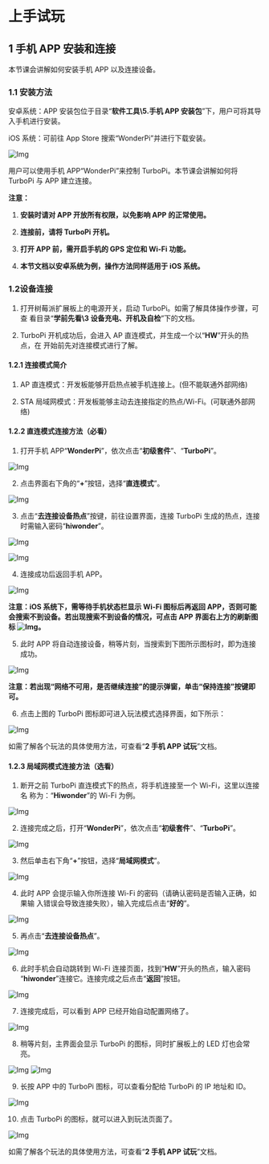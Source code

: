 
#  上手试玩

## 1 手机 APP 安装和连接

本节课会讲解如何安装手机 APP 以及连接设备。

### 1.1 安装方法

安卓系统：APP 安装包位于目录“**软件工具\5.手机 APP 安装包**”下，用户可将其导 入手机进行安装。

iOS 系统：可前往 App Store 搜索“WonderPi”并进行下载安装。

![Img](../_static/media/Turbopi-2/1-1.PNG)

用户可以使用手机 APP“WonderPi”来控制 TurboPi。本节课会讲解如何将 TurboPi 与 APP 建立连接。

**注意：**

1) **安装时请对 APP 开放所有权限，以免影响 APP 的正常使用。**

2) **连接前，请将 TurboPi 开机。**

3) **打开 APP 前，需开启手机的 GPS 定位和 Wi-Fi 功能。**

4) **本节文档以安卓系统为例，操作方法同样适用于 iOS 系统。**

### 1.2设备连接

1) 打开树莓派扩展板上的电源开关，启动 TurboPi。如需了解具体操作步骤，可查 看目录“**学前先看\3 设备充电、开机及自检**”下的文档。

2) TurboPi 开机成功后，会进入 AP 直连模式，并生成一个以“**HW**”开头的热点，在 开始前先对连接模式进行了解。

#### 1.2.1 连接模式简介

1) AP 直连模式：开发板能够开启热点被手机连接上。(但不能联通外部网络)

2)  STA 局域网模式：开发板能够主动去连接指定的热点/Wi-Fi。(可联通外部网络)

#### 1.2.2 直连模式连接方法（必看）

1) 打开手机 APP“**WonderPi**”，依次点击“**初级套件**”、“**TurboPi**”。

![Img](../_static/media/Turbopi-2/1-2.PNG)

2) 点击界面右下角的“**+**”按钮，选择“**直连模式**”。

![Img](../_static/media/Turbopi-2/1-3.PNG)

3) 点击“**去连接设备热点**”按键，前往设置界面，连接 TurboPi 生成的热点，连接 时需输入密码“**hiwonder**”。

![Img](../_static/media/Turbopi-2/1-4.PNG)

![Img](../_static/media/Turbopi-2/1-5.PNG)

4) 连接成功后返回手机 APP。

![Img](../_static/media/Turbopi-2/1-6.PNG)

**注意：iOS 系统下，需等待手机状态栏显示 Wi-Fi 图标后再返回 APP，否则可能会搜索不到设备。若出现搜索不到设备的情况，可点击 APP 界面右上方的刷新图标 ![Img](../_static/media/Turbopi-2/1-7.PNG)。**

 5) 此时 APP 将自动连接设备，稍等片刻，当搜索到下图所示图标时，即为连接成功。 

![Img](../_static/media/Turbopi-2/1-8.PNG)

**注意：若出现“网络不可用，是否继续连接”的提示弹窗，单击“保持连接”按键即** **可。** 

6) 点击上图的 TurboPi 图标即可进入玩法模式选择界面，如下所示：

![Img](../_static/media/Turbopi-2/1-9.PNG)

如需了解各个玩法的具体使用方法，可查看“**2 手机 APP 试玩**”文档。

#### 1.2.3 局域网模式连接方法（选看）

1) 断开之前 TurboPi 直连模式下的热点，将手机连接至一个 Wi-Fi，这里以连接名 称为：“**Hiwonder**”的 Wi-Fi 为例。

![Img](../_static/media/Turbopi-2/1-10.PNG)

2) 连接完成之后，打开“**WonderPi**”，依次点击“**初级套件**”、“**TurboPi**”。

![Img](../_static/media/Turbopi-2/1-11.PNG)

3) 然后单击右下角“**+**”按钮，选择“**局域网模式**”。

![Img](../_static/media/Turbopi-2/1-12.PNG)

4) 此时 APP 会提示输入你所连接 Wi-Fi 的密码（请确认密码是否输入正确，如果输 入错误会导致连接失败），输入完成后点击“**好的**”。

![Img](../_static/media/Turbopi-2/1-13.PNG)

5) 再点击“**去连接设备热点**”。
    
![Img](../_static/media/Turbopi-2/1-14.PNG)

6) 此时手机会自动跳转到 Wi-Fi 连接页面，找到“**HW**”开头的热点，输入密码 “**hiwonder**”连接它。连接完成之后点击“**返回**”按钮。

![Img](../_static/media/Turbopi-2/1-15.PNG)

7) 连接完成后，可以看到 APP 已经开始自动配置网络了。

![Img](../_static/media/Turbopi-2/1-17.PNG)

8) 稍等片刻，主界面会显示 TurboPi 的图标，同时扩展板上的 LED 灯也会常亮。

![Img](../_static/media/Turbopi-2/1-18.PNG)
![Img](../_static/media/Turbopi-1/2-3.PNG)

9) 长按 APP 中的 TurboPi 图标，可以查看分配给 TurboPi 的 IP 地址和 ID。

![Img](../_static/media/Turbopi-2/1-19.PNG)

10) 点击 TurboPi 的图标，就可以进入到玩法页面了。

![Img](../_static/media/Turbopi-2/1-20.PNG)

如需了解各个玩法的具体使用方法，可查看“**2 手机 APP 试玩**”文档。